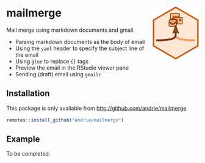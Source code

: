 
<!-- README.md is generated from README.Rmd. Please edit that file -->

# mailmerge <img src='man/figures/logo.svg' align="right" height="139" />

<!-- badges: start -->

<!-- badges: end -->

Mail merge using markdown documents and gmail.

  - Parsing markdown documents as the body of email
  - Using the `yaml` header to specify the subject line of the email
  - Using `glue` to replace `{}` tags
  - Preview the email in the RStudio viewer pane
  - Sending (draft) email using `gmailr`

## Installation

This package is only available from <http://github.com/andrie/mailmerge>

``` r
remotes::install_github("andrie/mailmerge")
```

## Example

To be completed.
